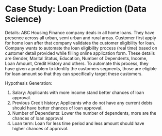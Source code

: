 # Case Study: Loan Prediction (Data Science)

Details: ABC Housing Finance company deals in all home loans. They have presence across all urban, semi urban and rural areas. Customer first apply for home loan after that company validates the customer eligibility for loan. Company wants to automate the loan eligibility process (real time) based on customer detail provided while filling online application form. These details are Gender, Marital Status, Education, Number of Dependents, Income, Loan Amount, Credit History and others. To automate this process, they have given a problem to identify the customers segments, those are eligible for loan amount so that they can specifically target these customers.

Hypothesis Generation:
1. Salary: Applicants with more income stand better chances of loan approval.
2. Previous Credit history: Applicants who do not have any current debts should have better chances of loan approval.
3. Number of Dependents: Lower the number of dependents, more are the chances of loan approval
4. Loan term: Loan for less time period and less amount should have higher chances of approval.
